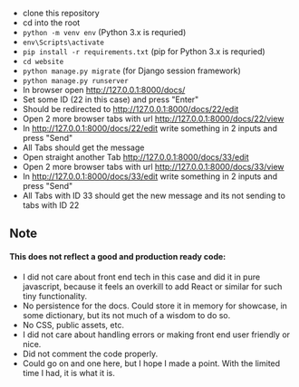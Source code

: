 - clone this repository
- cd into the root
- `python -m venv env` (Python 3.x is requried)
- `env\Scripts\activate`
- `pip install -r requirements.txt` (pip for Python 3.x is requried)
- `cd website`
- `python manage.py migrate` (for Django session framework)
- `python manage.py runserver`
- In browser open http://127.0.0.1:8000/docs/
- Set some ID (22 in this case) and press "Enter"
- Should be redirected to http://127.0.0.1:8000/docs/22/edit
- Open 2 more browser tabs with url http://127.0.0.1:8000/docs/22/view
- In http://127.0.0.1:8000/docs/22/edit write something in 2 inputs and press "Send"
- All Tabs should get the message
- Open straight another Tab http://127.0.0.1:8000/docs/33/edit
- Open 2 more browser tabs with url http://127.0.0.1:8000/docs/33/view
- In http://127.0.0.1:8000/docs/33/edit write something in 2 inputs and press "Send"
- All Tabs with ID 33 should get the new message and its not sending to tabs with ID 22


## Note

#### This does not reflect a good and production ready code:

- I did not care about front end tech in this case and did it in pure javascript, because it feels an overkill to add React or similar for such tiny functionality.
- No persistence for the docs. Could store it in memory for showcase, in some dictionary, but its not much of a wisdom to do so.
- No CSS, public assets, etc.
- I did not care about handling errors or making front end user friendly or nice.
- Did not comment the code properly.
- Could go on and one here, but I hope I made a point. With the limited time I had, it is what it is.
